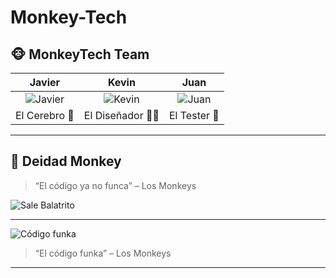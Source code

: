 # Monkey-Tech
## 🐵 MonkeyTech Team

| Javier | Kevin | Juan |
|:-----:|:------:|:----:|
| ![Javier](https://img.freepik.com/premium-photo/3d-monkey-with-human-body-looking-serious-wearing-suit-with-dramatic-studio-background_741910-24693.jpg) | ![Kevin](https://img.freepik.com/premium-photo/3d-monkey-with-human-body-looking-serious-wearing-suit-with-dramatic-studio-background_741910-24415.jpg) | ![Juan](https://img.freepik.com/premium-photo/3d-monkey-with-human-body-looking-serious-wearing-suit-with-dramatic-studio-background_741910-24374.jpg) |
| El Cerebro 🧠 | El Diseñador 👨‍💻 | El Tester 🧪 |

---

## 🧘 Deidad Monkey
> “El código ya no funca” – Los Monkeys

![Sale Balatrito](https://encrypted-tbn0.gstatic.com/images?q=tbn:ANd9GcR_xFB4FEzxTiO7HLbMJROlO2Uw2Nj0OuYjvQ&s)

---

![Código funka](https://media1.tenor.com/m/Ge-mqieBtU4AAAAd/celebrate-yay.gif)

> “El código funka” – Los Monkeys



---
